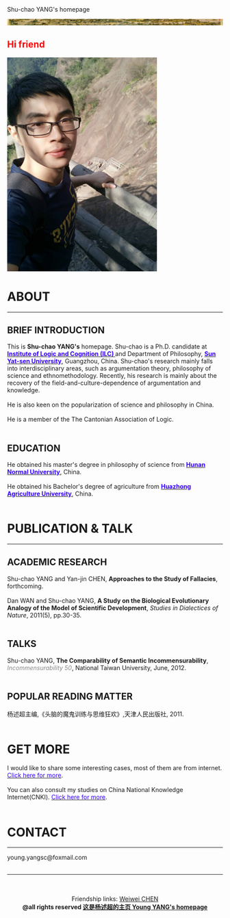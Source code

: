 <HTML>

  <HEAD>
    Shu-chao YANG's homepage
  </HEAD>
  <BODY>  
<p align="left"> 
<img src="mypic/清明上河图.jpg">
<h2><b><font color="ff0000">Hi friend</font></b></h2>
<img src="mypic/mypic350500.jpg" height="500" width="350">
<h1>ABOUT</h1>
<hr color="cccccc"> 
<h2>BRIEF INTRODUCTION</h2>
This is <b>Shu-chao YANG's</b>  homepage. Shu-chao is a Ph.D. candidate at <b><a href="http://logic.sysu.edu.cn/"><font color="3300ff">Institute of Logic and Cognition (ILC)</font> </a></b>and Department of Philosophy, <b><a href="http://www.sysu.edu.cn/2012/cn/index.htm"><font color="3300ff">Sun Yat-sen University</font></a></b>, Guangzhou, China.
Shu-chao's research mainly falls into interdisciplinary areas, such as argumentation theory, philosophy of science and ethnomethodology. Recently, his research is mainly about the recovery of the field-and-culture-dependence of argumentation and knowledge.
<br>
<br>
He is also keen on the popularization of science and philosophy in China.
<br>
<br>
He is a member of the The Cantonian Association of Logic.
<br>
<br>
  
<h2>EDUCATION</h2>
He obtained his master's degree in philosophy of science from <b><a href="http://www.hunnu.edu.cn/"><font color="3300ff">Hunan Normal University</font></a></b>, China.
<br>
<br>
He obtained his Bachelor's degree of agriculture from <b><a href="http://www.hzau.edu.cn/"><font color="3300ff">Huazhong   Agriculture University</font></a></b>, China.
<br>
<br>
<h1> PUBLICATION & TALK </h1>
<hr color="cccccc">
<h2> ACADEMIC RESEARCH </h2>
Shu-chao YANG and Yan-jin CHEN, <b>Approaches to the Study of Fallacies</b>, forthcoming. 
<br>
<br>
Dan WAN and Shu-chao YANG, <b> A Study on the Biological Evolutionary Analogy of the Model of Scientific Development</b>,  <i>Studies in Dialectices of Nature</i>, 2011(5), pp.30-35. 
<br>
<br>
<h2> TALKS </h2>
Shu-chao YANG, <b>The Comparability of Semantic Incommensurability</b>, <i><font color="8a8a8a"> Incommensurability 50</font></i>, National Taiwan University, June, 2012. 
<br>
<br>
<h2> POPULAR READING MATTER </h2>
杨述超主编,《头脑的魔鬼训练与思维狂欢》,天津人民出版社, 2011.
<br>
<br>
<h1> GET MORE </h1>
I would like to share some interesting cases, most of them are from internet. <a href="http://cases.yangshuchao.com/"><font color="3300ff">Click here for more</font></a>.
<br>
<br>
You can also consult my studies on China National Knowledge Internet(CNKI). <a href="http://cnki.net/"><font color="3300ff">Click here for more</font></a>.
<br>
<br>
<h1> CONTACT </h1>
<hr color="ff0000">
young.yangsc@foxmail.com
<br><br>
<hr color="ff0000">
</p>
</BODY>
<br>
<br>
<center>Friendship links: <a href="http://chenww.com/">Weiwei CHEN</a></center>
<center><b> @all rights reserved   <a href="http://yangshuchao.com">这是杨述超的主页 Young YANG's homepage</a></b></center>
<center><script type="text/javascript">var cnzz_protocol = (("https:" == document.location.protocol) ? " https://" : " http://");document.write(unescape("%3Cspan id='cnzz_stat_icon_1271680563'%3E%3C/span%3E%3Cscript src='" + cnzz_protocol + "s22.cnzz.com/z_stat.php%3Fid%3D1271680563%26show%3Dpic' type='text/javascript'%3E%3C/script%3E"));</script></center>   
</HTML>
